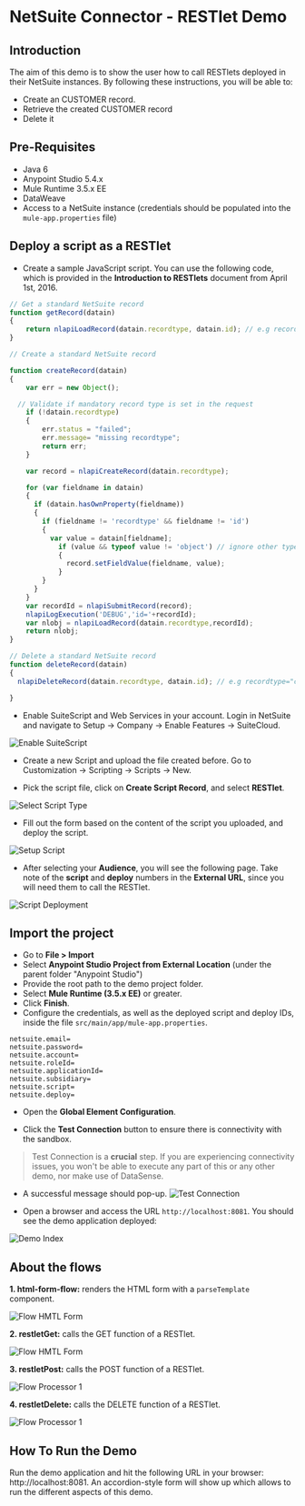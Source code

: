 # NetSuite Connector - RESTlet Demo

## Introduction

The aim of this demo is to show the user how to call RESTlets deployed in their NetSuite instances. By following these instructions, you will be able to:
* Create an CUSTOMER record.
* Retrieve the created CUSTOMER record
* Delete it

## Pre-Requisites

* Java 6
* Anypoint Studio 5.4.x
* Mule Runtime 3.5.x EE
* DataWeave
* Access to a NetSuite instance (credentials should be populated into the `mule-app.properties` file)

## Deploy a script as a RESTlet

* Create a sample JavaScript script. You can use the following code, which is provided in the **Introduction to RESTlets** document from April 1st, 2016.

```javascript
// Get a standard NetSuite record
function getRecord(datain)
{
    return nlapiLoadRecord(datain.recordtype, datain.id); // e.g recordtype="customer", id="769"
}

// Create a standard NetSuite record

function createRecord(datain)
{
    var err = new Object();

  // Validate if mandatory record type is set in the request
    if (!datain.recordtype)
    {
        err.status = "failed";
        err.message= "missing recordtype";
        return err;
    }

    var record = nlapiCreateRecord(datain.recordtype);

    for (var fieldname in datain)
    {
      if (datain.hasOwnProperty(fieldname))
      {
        if (fieldname != 'recordtype' && fieldname != 'id')
        {
          var value = datain[fieldname];
            if (value && typeof value != 'object') // ignore other type of parameters
            {
              record.setFieldValue(fieldname, value);
            }
        }
      }
    }
    var recordId = nlapiSubmitRecord(record);
    nlapiLogExecution('DEBUG','id='+recordId);
    var nlobj = nlapiLoadRecord(datain.recordtype,recordId);
    return nlobj;
}

// Delete a standard NetSuite record
function deleteRecord(datain)
{
  nlapiDeleteRecord(datain.recordtype, datain.id); // e.g recordtype="customer", id="769"

}
```

* Enable SuiteScript and Web Services in your account. Login in NetSuite and navigate to Setup -> Company -> Enable Features -> SuiteCloud.

![Enable SuiteScript](images/enable-suitescript.png)

* Create a new Script and upload the file created before. Go to Customization -> Scripting -> Scripts -> New.

* Pick the script file, click on **Create Script Record**, and select **RESTlet**.

![Select Script Type](images/script-type.png)

* Fill out the form based on the content of the script you uploaded, and deploy the script.

![Setup Script](images/setup-script.png)

* After selecting your **Audience**, you will see the following page. Take note of the **script** and **deploy** numbers in the **External URL**, since you will need them to call the RESTlet.

![Script Deployment](images/script-deployment.png)

## Import the project

* Go to **File > Import**
* Select **Anypoint Studio Project from External Location** (under the parent folder "Anypoint Studio")
* Provide the root path to the demo project folder.
* Select **Mule Runtime (3.5.x EE)** or greater.
* Click **Finish**.  
* Configure the credentials, as well as the deployed script and deploy IDs, inside the file `src/main/app/mule-app.properties`.

```
netsuite.email=
netsuite.password=
netsuite.account=
netsuite.roleId=
netsuite.applicationId=
netsuite.subsidiary=
netsuite.script=
netsuite.deploy=
```

* Open the **Global Element Configuration**.

* Click the **Test Connection** button to ensure there is connectivity with the sandbox.

> Test Connection is a **crucial** step. If you are experiencing connectivity issues, you won't be able to execute any part of this or any other demo, nor make use of DataSense.

* A successful message should pop-up.
![Test Connection](images/demo-connection-test.png)

* Open a browser and access the URL `http://localhost:8081`. You should see the demo application deployed:

![Demo Index](images/demo-main-page.png)

## About the flows

**1. html-form-flow:** renders the HTML form with a `parseTemplate` component.

![Flow HMTL Form](images/html-form-flow.png)

**2. restletGet:** calls the GET function of a RESTlet.

![Flow HMTL Form](images/restletGet.png)

**3. restletPost:** calls the POST function of a RESTlet.

![Flow Processor 1](images/restletPost.png)

**4. restletDelete:** calls the DELETE function of a RESTlet.

![Flow Processor 1](images/restletDelete.png)

## How To Run the Demo

Run the demo application and hit the following URL in your browser: http://localhost:8081. An accordion-style form will show up which allows to run the different aspects of this demo.
